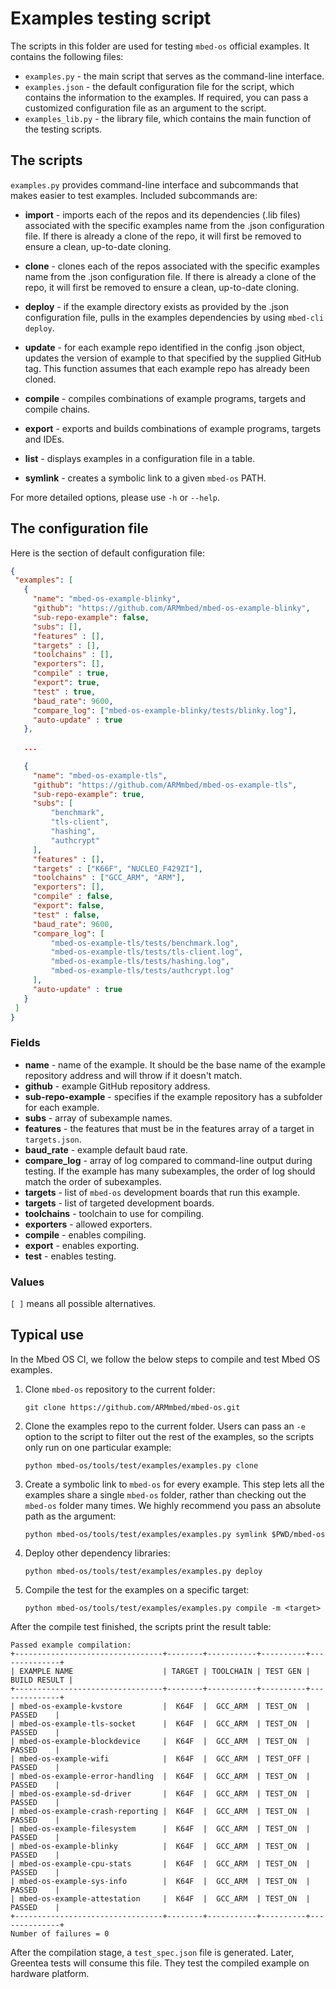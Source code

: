 # Examples testing script

The scripts in this folder are used for testing `mbed-os` official examples. It contains the following files:

- `examples.py` - the main script that serves as the command-line interface.
- `examples.json` - the default configuration file for the script, which contains the information to the examples. If required, you can pass a customized configuration file as an argument to the script.
- `examples_lib.py` - the library file, which contains the main function of the testing scripts.

## The scripts

`examples.py` provides command-line interface and subcommands that makes easier to test examples. Included subcommands are:

* **import** - imports each of the repos and its dependencies (.lib files) associated with the specific examples name from the .json configuration file. If there is already a clone of the repo, it will first be removed to ensure a clean, up-to-date cloning.

* **clone** - clones each of the repos associated with the specific examples name from the .json configuration file. If there is already a clone of the repo, it will first be removed to ensure a clean, up-to-date cloning.

* **deploy** - if the example directory exists as provided by the .json configuration file, pulls in the examples dependencies by using `mbed-cli deploy`.

* **update** - for each example repo identified in the config .json object, updates the version of example to that specified by the supplied GitHub tag. This function assumes that each example repo has already been cloned.

* **compile** - compiles combinations of example programs, targets and compile chains.

* **export** - exports and builds combinations of example programs, targets and IDEs.

* **list** - displays examples in a configuration file in a table.

* **symlink** - creates a symbolic link to a given `mbed-os` PATH.

For more detailed options, please use `-h` or `--help`.

## The configuration file

Here is the section of default configuration file:

 ```json
 {
  "examples": [
    {
      "name": "mbed-os-example-blinky",
      "github": "https://github.com/ARMmbed/mbed-os-example-blinky",
      "sub-repo-example": false,
      "subs": [],
      "features" : [],
      "targets" : [],
      "toolchains" : [],
      "exporters": [],
      "compile" : true,
      "export": true,
      "test" : true,
      "baud_rate": 9600,
      "compare_log": ["mbed-os-example-blinky/tests/blinky.log"],
      "auto-update" : true
    },
      
    ...
    
    {
      "name": "mbed-os-example-tls",
      "github": "https://github.com/ARMmbed/mbed-os-example-tls",
      "sub-repo-example": true,
      "subs": [
          "benchmark",
          "tls-client",
          "hashing",
          "authcrypt"
      ],
      "features" : [],
      "targets" : ["K66F", "NUCLEO_F429ZI"],
      "toolchains" : ["GCC_ARM", "ARM"],
      "exporters": [],
      "compile" : false,
      "export": false,
      "test" : false,
      "baud_rate": 9600,
      "compare_log": [
          "mbed-os-example-tls/tests/benchmark.log",
          "mbed-os-example-tls/tests/tls-client.log",
          "mbed-os-example-tls/tests/hashing.log",
          "mbed-os-example-tls/tests/authcrypt.log"
      ],
      "auto-update" : true
    }
  ]
}

 ```

### Fields

* **name** - name of the example. It should be the base name of the example repository address and will throw if it doesn't match.
* **github** - example GitHub repository address.
* **sub-repo-example** - specifies if the example repository has a subfolder for each example.
* **subs** - array of subexample names.
* **features** - the features that must be in the features array of a target in `targets.json`.
* **baud_rate** - example default baud rate.
* **compare_log** - array of log compared to command-line output during testing. If the example has many subexamples, the order of log should match the order of subexamples. 
* **targets** - list of `mbed-os` development boards that run this example. 
* **targets** - list of targeted development boards.
* **toolchains** - toolchain to use for compiling.
* **exporters** - allowed exporters.
* **compile** - enables compiling.
* **export** - enables exporting.
* **test** - enables testing.

### Values

`[ ]` means all possible alternatives.

## Typical use

In the Mbed OS CI, we follow the below steps to compile and test Mbed OS examples.

1. Clone `mbed-os` repository to the current folder:

   ```
   git clone https://github.com/ARMmbed/mbed-os.git
   ```

1. Clone the examples repo to the current folder. Users can pass an `-e` option to the script to filter out the rest of the examples, so the scripts only run on one particular example:

   ```
   python mbed-os/tools/test/examples/examples.py clone
   ```

1. Create a symbolic link to `mbed-os` for every example. This step lets all the examples share a single `mbed-os` folder, rather than checking out the `mbed-os` folder many times. We highly recommend you pass an absolute path as the argument: 

   ```
   python mbed-os/tools/test/examples/examples.py symlink $PWD/mbed-os
   ```

1. Deploy other dependency libraries:

   ```
   python mbed-os/tools/test/examples/examples.py deploy
   ```

1. Compile the test for the examples on a specific target:

   ```
   python mbed-os/tools/test/examples/examples.py compile -m <target>
   ```

After the compile test finished, the scripts print the result table:

```
Passed example compilation:
+---------------------------------+--------+-----------+----------+--------------+
| EXAMPLE NAME                    | TARGET | TOOLCHAIN | TEST GEN | BUILD RESULT |
+---------------------------------+--------+-----------+----------+--------------+
| mbed-os-example-kvstore         |  K64F  |  GCC_ARM  | TEST_ON  |    PASSED    |
| mbed-os-example-tls-socket      |  K64F  |  GCC_ARM  | TEST_ON  |    PASSED    |
| mbed-os-example-blockdevice     |  K64F  |  GCC_ARM  | TEST_ON  |    PASSED    |
| mbed-os-example-wifi            |  K64F  |  GCC_ARM  | TEST_OFF |    PASSED    |
| mbed-os-example-error-handling  |  K64F  |  GCC_ARM  | TEST_ON  |    PASSED    |
| mbed-os-example-sd-driver       |  K64F  |  GCC_ARM  | TEST_ON  |    PASSED    |
| mbed-os-example-crash-reporting |  K64F  |  GCC_ARM  | TEST_ON  |    PASSED    |
| mbed-os-example-filesystem      |  K64F  |  GCC_ARM  | TEST_ON  |    PASSED    |
| mbed-os-example-blinky          |  K64F  |  GCC_ARM  | TEST_ON  |    PASSED    |
| mbed-os-example-cpu-stats       |  K64F  |  GCC_ARM  | TEST_ON  |    PASSED    |
| mbed-os-example-sys-info        |  K64F  |  GCC_ARM  | TEST_ON  |    PASSED    |
| mbed-os-example-attestation     |  K64F  |  GCC_ARM  | TEST_ON  |    PASSED    |
+---------------------------------+--------+-----------+----------+--------------+
Number of failures = 0
```

After the compilation stage, a `test_spec.json` file is generated. Later, Greentea tests will consume this file. They test the compiled example on hardware platform. 
